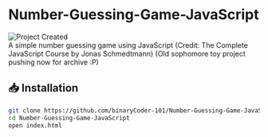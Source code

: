 # Number-Guessing-Game-JavaScript

![Project Created](https://img.shields.io/badge/Created-September%2016%2C%202023-blue?style=flat-square)
<br>
A simple number guessing game using JavaScript (Credit: The Complete JavaScript Course by Jonas Schmedtmann)
(Old sophomore toy project pushing now for archive :P)

## 📥 Installation  
```sh
git clone https://github.com/binaryCoder-101/Number-Guessing-Game-JavaScript.git
cd Number-Guessing-Game-JavaScript
open index.html

